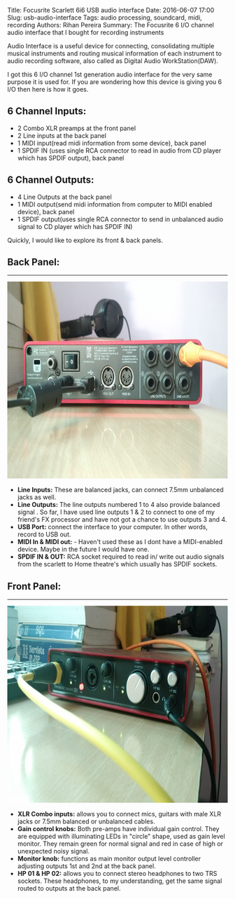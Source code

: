 Title: Focusrite Scarlett 6i6 USB audio interface
Date: 2016-06-07 17:00
Slug: usb-audio-interface
Tags: audio processing, soundcard, midi, recording
Authors: Rihan Pereira
Summary: The Focusrite 6 I/O channel audio interface that I bought for recording instruments

Audio Interface is a useful device for connecting, consolidating multiple musical instruments and routing musical information of each instrument to audio recording software, also called as Digital Audio WorkStation(DAW).

I got this 6 I/O channel 1st generation audio interface for the very same purpose it is used for. If you are
wondering how this device is giving you 6 I/O then here is how it goes.

6 Channel Inputs:
-----------------
* 2 Combo XLR preamps at the front panel
* 2 Line inputs at the back panel
* 1 MIDI input(read midi information from some device), back panel
* 1 SPDIF IN (uses single RCA connector to read in audio from CD player which has SPDIF output), back panel

6 Channel Outputs:
-------------------
* 4 Line Outputs at the back panel
* 1 MIDI output(send midi information from computer to MIDI enabled device), back panel
* 1 SPDIF output(uses single RCA connector to send in unbalanced audio signal to CD player which has SPDIF IN)

Quickly, I would like to explore its front & back panels.

Back Panel:
------------
-------------
<img src="../../images/soundgear/focusrite_back.jpg" width="850" height="450">

- __Line Inputs:__ These are balanced jacks, can connect 7.5mm unbalanced jacks as well.
- __Line Outputs:__ The line outputs numbered 1 to 4 also provide balanced signal . So far, I have used line
outputs 1 & 2 to connect to one of my friend's FX processor and have not got a chance to use outputs 3 and 4.
- __USB Port:__ connect the interface to your computer. In other words, record to USB out.
- __MIDI In & MIDI out:__ - Haven't used these as I dont have a MIDI-enabled device. Maybe in the future I would 
have one. 
- __SPDIF IN & OUT:__ RCA socket required to read in/ write out audio signals from the scarlett to Home theatre's
which usually has SPDIF sockets.

Front Panel:
-------------
------------
<img src="../../images/soundgear/focusrite_front1.jpg" width="850" height="450">

- __XLR Combo inputs:__ allows you to connect mics, guitars with male XLR jacks or 7.5mm balanced or unbalanced cables.
- __Gain control knobs:__ Both pre-amps have individual gain control. They are equipped with illuminating LEDs in
"circle" shape, used as gain level monitor. They remain green for normal signal and red in case of high or unexpected noisy signal.
- __Monitor knob:__ functions as main monitor output level controller adjusting outputs 1st and 2nd at the back
panel.
- __HP 01 & HP 02:__ allows you to connect stereo headphones to two TRS sockets. These headphones, to my
understanding, get the same signal routed to outputs at the back panel.

